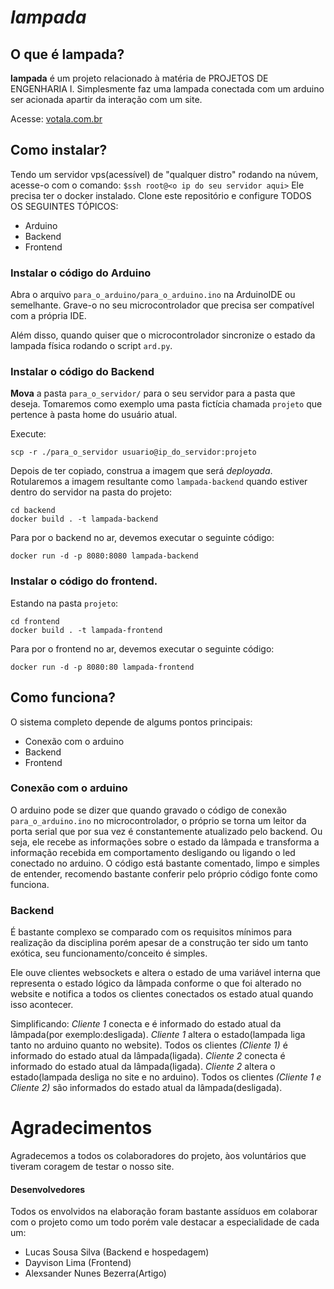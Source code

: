 # *lampada*

## O que é **lampada**?

**lampada** é um projeto relacionado à matéria de PROJETOS DE ENGENHARIA I.
Simplesmente faz uma lampada conectada com um arduino ser acionada apartir da interação com um site.

Acesse: [votala.com.br](http://votala.com.br)


## Como instalar?
Tendo um servidor vps(acessível) de "qualquer distro" rodando na núvem, acesse-o com o comando:
`$ssh root@<o ip do seu servidor aqui>`
Ele precisa ter o docker instalado.
Clone este repositório e configure TODOS OS SEGUINTES TÓPICOS:

- Arduino
- Backend
- Frontend

### Instalar o código do Arduino

Abra o arquivo `para_o_arduino/para_o_arduino.ino` na ArduinoIDE ou semelhante.
Grave-o no seu microcontrolador que precisa ser compatível com a própria IDE.

Além disso, quando quiser que o microcontrolador sincronize o estado da lampada física rodando o
script `ard.py`.


### Instalar o código do Backend

**Mova** a pasta `para_o_servidor/` para o seu servidor para a pasta que deseja.
Tomaremos como exemplo uma pasta fictícia chamada `projeto` que pertence à pasta home do usuário atual.

Execute:
```
scp -r ./para_o_servidor usuario@ip_do_servidor:projeto
```

Depois de ter copiado, construa a imagem que será *deployada*.
Rotularemos a imagem resultante como `lampada-backend` quando estiver dentro do servidor
na pasta do projeto:
```
cd backend
docker build . -t lampada-backend
```

Para por o backend no ar, devemos executar o seguinte código:
```
docker run -d -p 8080:8080 lampada-backend
```

### Instalar o código do frontend.
Estando na pasta `projeto`:
```
cd frontend
docker build . -t lampada-frontend
```
Para por o frontend no ar, devemos executar o seguinte código:
```
docker run -d -p 8080:80 lampada-frontend
```

## Como funciona?
O sistema completo depende de algums pontos principais:
- Conexão com o arduino
- Backend
- Frontend

### Conexão com o arduino
O arduino pode se dizer que quando gravado o código de conexão `para_o_arduino.ino` no microcontrolador, 
o próprio se torna um leitor da porta serial que por sua vez é constantemente atualizado pelo backend.
Ou seja, ele recebe as informações sobre o estado da lâmpada e transforma a informação recebida em
comportamento desligando ou ligando o led conectado no arduino.
O código está bastante comentado, limpo e simples de entender, recomendo bastante conferir pelo próprio código fonte como funciona.

### Backend
É bastante complexo se comparado com os requisitos mínimos para realização da disciplina porém
apesar de a construção ter sido um tanto exótica, seu funcionamento/conceito é simples.


Ele ouve clientes websockets e altera o estado de uma variável interna que representa o estado lógico da lâmpada conforme o que foi alterado no website e notifica a todos os clientes conectados os estado atual quando isso acontecer.

Simplificando:
*Cliente 1* conecta e é informado do estado atual da lâmpada(por exemplo:desligada).
*Cliente 1* altera o estado(lampada liga tanto no arduino quanto no website).
Todos os clientes *(Cliente 1)* é informado do estado atual da lâmpada(ligada).
*Cliente 2* conecta é informado do estado atual da lâmpada(ligada).
*Cliente 2* altera o estado(lampada desliga no site e no arduino).
Todos os clientes *(Cliente 1 e Cliente 2)* são informados do estado atual da lâmpada(desligada).

# Agradecimentos
Agradecemos a todos os colaboradores do projeto, àos voluntários que tiveram coragem de testar o nosso site.

#### Desenvolvedores
Todos os envolvidos na elaboração foram bastante assíduos em colaborar com o projeto como um todo porém vale destacar a especialidade de cada um:
- Lucas Sousa Silva (Backend e hospedagem)
- Dayvison Lima (Frontend)
- Alexsander Nunes Bezerra(Artigo)

